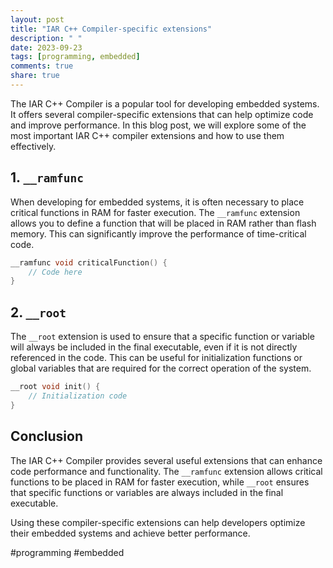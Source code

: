 ```yaml
---
layout: post
title: "IAR C++ Compiler-specific extensions"
description: " "
date: 2023-09-23
tags: [programming, embedded]
comments: true
share: true
---
```


The IAR C++ Compiler is a popular tool for developing embedded systems. It offers several compiler-specific extensions that can help optimize code and improve performance. In this blog post, we will explore some of the most important IAR C++ compiler extensions and how to use them effectively.

## 1. `__ramfunc`

When developing for embedded systems, it is often necessary to place critical functions in RAM for faster execution. The `__ramfunc` extension allows you to define a function that will be placed in RAM rather than flash memory. This can significantly improve the performance of time-critical code.

```c++
__ramfunc void criticalFunction() {
    // Code here
}
```

## 2. `__root`

The `__root` extension is used to ensure that a specific function or variable will always be included in the final executable, even if it is not directly referenced in the code. This can be useful for initialization functions or global variables that are required for the correct operation of the system.

```c++
__root void init() {
    // Initialization code
}
```

## Conclusion

The IAR C++ Compiler provides several useful extensions that can enhance code performance and functionality. The `__ramfunc` extension allows critical functions to be placed in RAM for faster execution, while `__root` ensures that specific functions or variables are always included in the final executable.

Using these compiler-specific extensions can help developers optimize their embedded systems and achieve better performance.

#programming #embedded